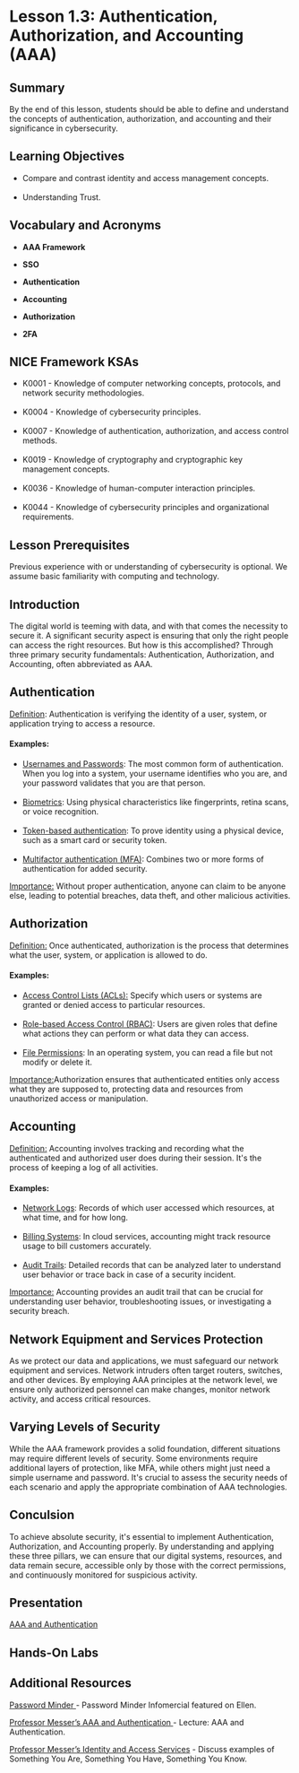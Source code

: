 <h1> Lesson 1.3: Authentication, Authorization, and Accounting (AAA)   </h1>
<h2> Summary</h2>

<p1>By the end of this lesson, students should be able to define and understand the concepts of authentication, authorization, and accounting and their significance in cybersecurity.</p1>
<br>

<h2>Learning Objectives</h2>
<ul>
<li>Compare and contrast identity and access management concepts.</li>
  <br>
<li>Understanding Trust.</li>
  
</ul>

<h2>Vocabulary and Acronyms</h2>

<ul>
<li>

  **AAA Framework**</li>
  
<li>

**SSO**</li>
  
<li>
  
**Authentication**</li>

<li>

**Accounting**</li>

<li>
	
**Authorization**</li>

<li>
	
**2FA**</li>
  
</ul>

<h2>NICE Framework KSAs</h2>

<ul>
<li>K0001 - Knowledge of computer networking concepts, protocols, and network security methodologies.</li><br>
<li>K0004 - Knowledge of cybersecurity principles.</li><br>
<li>K0007 - Knowledge of authentication, authorization, and access control methods.</li><br>
<li>K0019 - Knowledge of cryptography and cryptographic key management concepts.</li><br>
<li>K0036 - Knowledge of human-computer interaction principles.</li><br>
<li>K0044 - Knowledge of cybersecurity principles and organizational requirements.</li>

</ul>



<h2>Lesson Prerequisites</h2>
<p1>Previous experience with or understanding of cybersecurity is optional. We assume basic familiarity with computing and technology. </p1>
<br>


<h2>Introduction</h2>
<p1>The digital world is teeming with data, and with that comes the necessity to secure it. A significant security aspect is ensuring that only the right people can access the right resources. But how is this accomplished? Through three primary security fundamentals: Authentication, Authorization, and Accounting, often abbreviated as AAA.</p1>



<h2>Authentication</h2>

<ins>Definition</ins>: Authentication is verifying the identity of a user, system, or application trying to access a resource.

<h4>Examples:</h4>
<ul>
	<li><ins>Usernames and Passwords</ins>: The most common form of authentication. When you log into a system, your username identifies who you are, and your password validates that you are that person.</li><br>
	<li><ins>Biometrics</ins>: Using physical characteristics like fingerprints, retina scans, or voice recognition.</li><br>
	<li><ins>Token-based authentication</ins>: To prove identity using a physical device, such as a smart card or security token.</li><br>
	<li><ins>Multifactor authentication (MFA)</ins>: Combines two or more forms of authentication for added security.</li>
</ul>

<ins>Importance:</ins> Without proper authentication, anyone can claim to be anyone else, leading to potential breaches, data theft, and other malicious activities.


<h2>Authorization</h2>

<ins>Definition:</ins> Once authenticated, authorization is the process that determines what the user, system, or application is allowed to do.

<h4>Examples:</h4>
<ul>
	<li><ins>Access Control Lists (ACLs):</ins> Specify which users or systems are granted or denied access to particular resources.</li><br>
	<li><ins>Role-based Access Control (RBAC)</ins>: Users are given roles that define what actions they can perform or what data they can access.</li><br>
	<li><ins>File Permissions</ins>: In an operating system, you can read a file but not modify or delete it.</li>
	
</ul>

<ins>Importance:</ins>Authorization ensures that authenticated entities only access what they are supposed to, protecting data and resources from unauthorized access or manipulation.



<h2>Accounting</h2>

<ins>Definition:</ins> Accounting involves tracking and recording what the authenticated and authorized user does during their session. It's the process of keeping a log of all activities.

<h4>Examples:</h4>
<ul>
	<li><ins>Network Logs</ins>: Records of which user accessed which resources, at what time, and for how long.</li><br>
	<li><ins>Billing Systems</ins>: In cloud services, accounting might track resource usage to bill customers accurately.</li><br>
	<li><ins>Audit Trails</ins>: Detailed records that can be analyzed later to understand user behavior or trace back in case of a security incident.</li>
	
</ul>

<ins>Importance:</ins> Accounting provides an audit trail that can be crucial for understanding user behavior, troubleshooting issues, or investigating a security breach.


<h2>Network Equipment and Services Protection</h2>
As we protect our data and applications, we must safeguard our network equipment and services. Network intruders often target routers, switches, and other devices. By employing AAA principles at the network level, we ensure only authorized personnel can make changes, monitor network activity, and access critical resources.


<h2>Varying Levels of Security</h2>
While the AAA framework provides a solid foundation, different situations may require different levels of security. Some environments require additional layers of protection, like MFA, while others might just need a simple username and password. It's crucial to assess the security needs of each scenario and apply the appropriate combination of AAA technologies.

<h2>Conculsion</h2>

To achieve absolute security, it's essential to implement Authentication, Authorization, and Accounting properly. By understanding and applying these three pillars, we can ensure that our digital systems, resources, and data remain secure, accessible only by those with the correct permissions, and continuously monitored for suspicious activity.

		 


<h2> Presentation</h2>

<a href="https://docs.google.com/presentation/d/1QsJje-K_u9yx7W-gz3QwT9eCaFgcl2p2/edit?usp=sharing&ouid=110228847857413878764&rtpof=true&sd=true"> AAA and Authentication</a>


<h2> Hands-On Labs</h2>



<h2> Additional Resources</h2>

<a href="https://howsecureismypassword.net/"> Password Minder </a> - Password Minder Infomercial featured on Ellen. <br>

<a href ="https://www.professormesser.com/security-plus/sy0-501/aaa-and-authentication/">Professor Messer’s AAA and Authentication </a> - Lecture: AAA and Authentication. <br>

<a href="https://www.professormesser.com/security-plus/sy0-501/identity-and-access-services/"> Professor Messer’s Identity and Access Services</a> - Discuss examples of Something You Are, Something You Have, Something You Know.
